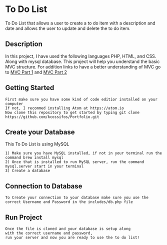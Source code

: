 # To Do List
To Do List that allows a user to create a to do item with a description and date and allows the user to update and delete the to do item. 

## Description
In this project, I have used the following languages PHP, HTML, and CSS. 
Along with mysql database. This project will help you understand the basic MVC structure. For addition links to have a better understanding of MVC go to [MVC Part 1](https://www.sitepoint.com/the-mvc-pattern-and-php-1/) and [MVC Part 2](https://www.sitepoint.com/the-mvc-pattern-and-php-2/)

## Getting Started
```
First make sure you have some kind of code editior installed on your computer
If not, I recommed installing Atom at https://atom.io
Now clone this repository to get started by typing git clone https://github.com/kcossifos/Portfolio.git
```

## Create your Database
This To Do List is using MySQL
```
1) Make sure you have MySQL installed, if not in your terminal run the command brew install mysql
2) Once that is installed to run MySQL server, run the command mysql.server start in your terminal
3) Create a database
```

## Connection to Database 

```
To Create your connection to your database make sure you use the 
correct Username and Password in the includes/db.php file
```

## Run Project 

``` 
Once the file is cloned and your database is setup along 
with the correct username and password, 
run your server and now you are ready to use the to do list!
```
